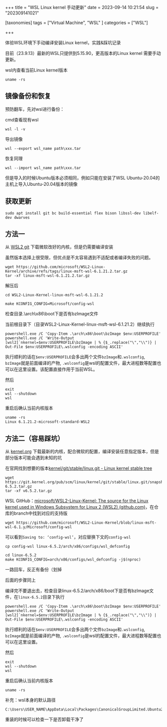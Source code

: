 +++
title = "WSL Linux kernel 手动更新"
date = 2023-09-14 10:21:54
slug = "202309141021"

[taxonomies]
tags = ["Virtual Machine", "WSL" ]
categories = ["WSL"]

+++

体验WSL环境下手动编译安装Linux kernel，实践&踩坑记录

<!-- more -->

目前（23.9.13）最新的WSL只提供到5.15.90，更高版本的Linux kernel 需要手动更新。



wsl内查看当前Linux kernel版本

```
uname -rs
```

## 镜像备份和恢复

预防翻车，先对wsl进行备份：

cmd查看现有wsl

```
wsl -l -v
```

导出镜像

```
wsl --export wsl_name path\xxx.tar
```

恢复同理

```
wsl --import wsl_name path\xxx.tar
```

但是导入的时候Ubuntu版本必须相同，例如只能在安装了WSL Ubuntu-20.04的主机上导入Ubuntu-20.04版本的镜像

## 获取更新

```
sudo apt install git bc build-essential flex bison libssl-dev libelf-dev dwarves
```

## 方法一

从 [WSL2 git](https://link.zhihu.com/?target=https%3A//github.com/microsoft/WSL2-Linux-Kernel/releases) 下载微软改好的内核，但是仍需要编译安装

虽然版本选择上很受限，但优点是不太容易遇到不适配或者编译失败的问题。

```
wget https://github.com/microsoft/WSL2-Linux-Kernel/archive/refs/tags/linux-msft-wsl-6.1.21.2.tar.gz
tar -xf linux-msft-wsl-6.1.21.2.tar.gz
```

解压后

```
cd WSL2-Linux-Kernel-linux-msft-wsl-6.1.21.2
```

```
make KCONFIG_CONFIG=Microsoft/config-wsl
```

检查目录.\arch\x86\boot下是否有bzImage文件

当前根目录下（目录WSL2-Linux-Kernel-linux-msft-wsl-6.1.21.2）继续执行

```
powershell.exe /C 'Copy-Item .\arch\x86\boot\bzImage $env:USERPROFILE'
powershell.exe /C 'Write-Output [wsl2]`nkernel=$env:USERPROFILE\bzImage | % {$_.replace("\","\\")} | Out-File $env:USERPROFILE\.wslconfig -encoding ASCII'
```

执行顺利的话在`$env:USERPROFILE`会多出两个文件`bzImage`和`.wslconfig`, `bzImage`就是前面编译的产物, `.wslconfig`是wsl的配置文件，最大进程数等配置也可以在这里设置。该配置直接作用于当前WSL。

然后

```
exit
wsl --shutdown
wsl
```

重启后确认当前内核版本

```
uname -rs
Linux 6.1.21.2-microsoft-standard-WSL2
```



## 方法二（容易踩坑）

从 [kernel.org](https://link.zhihu.com/?target=http%3A//kernel.org/) 下载最新的内核，配合微软的配置，编译安装任意指定版本，但是部分版本可能会遇到未知的坑



在官网找到想要的版本[kernel/git/stable/linux.git - Linux kernel stable tree](https://git.kernel.org/pub/scm/linux/kernel/git/stable/linux.git)

```
wget https://git.kernel.org/pub/scm/linux/kernel/git/stable/linux.git/snapshot/linux-6.5.2.tar.gz
tar -xf v6.5.2.tar.gz
```

WSL GitHub：[microsoft/WSL2-Linux-Kernel: The source for the Linux kernel used in Windows Subsystem for Linux 2 (WSL2) (github.com)](https://github.com/microsoft/WSL2-Linux-Kernel)，在仓库的branch中找到对应的支持版

```
wget https://github.com/microsoft/WSL2-Linux-Kernel/blob/linux-msft-wsl-6.1.y/Microsoft/config-wsl
```

可以看到`Saving to: ‘config-wsl’`，对应替换下文的`config-wsl`

```
cp config-wsl linux-6.5.2/arch/x86/configs/wsl_defconfig
```

```
cd linux-6.5.2
make KCONFIG_CONFIG=arch/x86/configs/wsl_defconfig -j$(nproc)
```

一路回车，反正有备份（划掉

后面的步骤同上

编译完不要退出去，检查目录linux-6.5.2/arch/x86/boot下是否有bzImage文件，在`linux-6.5.2`目录下执行

```
powershell.exe /C 'Copy-Item .\arch\x86\boot\bzImage $env:USERPROFILE'
powershell.exe /C 'Write-Output [wsl2]`nkernel=$env:USERPROFILE\bzImage | % {$_.replace("\","\\")} | Out-File $env:USERPROFILE\.wslconfig -encoding ASCII'
```

执行顺利的话在`$env:USERPROFILE`会多出两个文件`bzImage`和`.wslconfig`, `bzImage`就是前面编译的产物, `.wslconfig`是wsl的配置文件，最大进程数等配置也可以在这里设置。

然后

```
exit
wsl --shutdown
wsl
```

重启后确认当前内核版本

```
uname -rs
```



补充：wsl本身的默认路径

```
C:\Users\USER_NAME\AppData\Local\Packages\CanonicalGroupLimited.Ubuntu20.04LTS_79rhkp1fndgsc\LocalState
```

重装的时候可以检查一下是否卸载干净了
